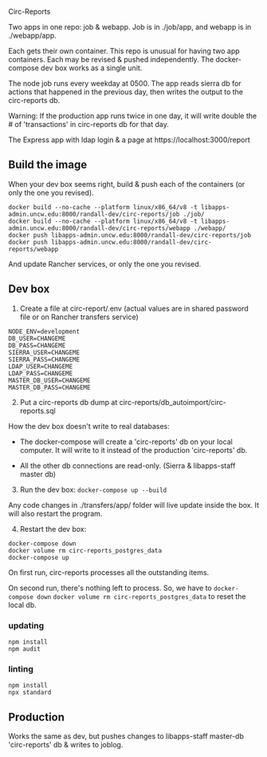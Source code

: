 Circ-Reports

Two apps in one repo: job & webapp.  Job is in ./job/app, and webapp is in ./webapp/app.

Each gets their own container.  This repo is unusual for having two app containers.  Each may be revised & pushed independently.  The docker-compose dev box works as a single unit.

The node job runs every weekday at 0500.
The app reads sierra db for actions that happened in the previous day, then writes the output to the circ-reports db.

Warning:  If the production app runs twice in one day, it will write double the # of 'transactions' in circ-reports db for that day.

The Express app with ldap login & a page at https://localhost:3000/report


## Build the image

When your dev box seems right, build & push each of the containers (or only the one you revised).

```
docker build --no-cache --platform linux/x86_64/v8 -t libapps-admin.uncw.edu:8000/randall-dev/circ-reports/job ./job/
docker build --no-cache --platform linux/x86_64/v8 -t libapps-admin.uncw.edu:8000/randall-dev/circ-reports/webapp ./webapp/
docker push libapps-admin.uncw.edu:8000/randall-dev/circ-reports/job
docker push libapps-admin.uncw.edu:8000/randall-dev/circ-reports/webapp   
```

And update Rancher services, or only the one you revised.

## Dev box

1)  Create a file at circ-report/.env (actual values are in shared password file or on Rancher transfers service)

```
NODE_ENV=development
DB_USER=CHANGEME
DB_PASS=CHANGEME
SIERRA_USER=CHANGEME
SIERRA_PASS=CHANGEME
LDAP_USER=CHANGEME
LDAP_PASS=CHANGEME
MASTER_DB_USER=CHANGEME
MASTER_DB_PASS=CHANGEME
```

2)  Put a circ-reports db dump at circ-reports/db_autoimport/circ-reports.sql

How the dev box doesn't write to real databases:

- The docker-compose will create a 'circ-reports' db on your local computer.  It will write to it instead of the production 'circ-reports' db.

- All the other db connections are read-only.  (Sierra & libapps-staff master db)

3) Run the dev box:  `docker-compose up --build`

Any code changes in ./transfers/app/ folder will live update inside the box.  It will also restart the program.

4) Restart the dev box:

```
docker-compose down
docker volume rm circ-reports_postgres_data
docker-compose up
```

On first run, circ-reports processes all the outstanding items.

On second run, there's nothing left to process.  So, we have to `docker-compose down` `docker volume rm circ-reports_postgres_data` to reset the local db.


### updating

```
npm install
npm audit
```

### linting

```
npm install
npx standard
```

## Production

Works the same as dev, but pushes changes to libapps-staff master-db 'circ-reports' db & writes to joblog.
